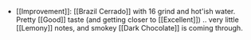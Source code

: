 - [[Improvement]]: [[Brazil Cerrado]] with 16 grind and hot'ish water. Pretty [[Good]] taste (and getting closer to [[Excellent]]) .. very little [[Lemony]] notes, and smokey [[Dark Chocolate]] is coming through.